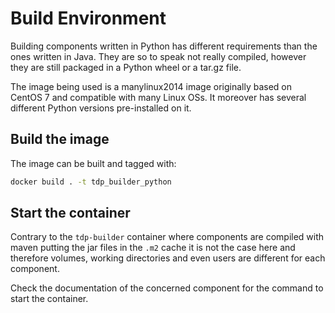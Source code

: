 # Build Environment

Building components written in Python has different requirements than the ones written in Java. They are so to speak not really compiled, however they are still packaged in a Python wheel or a tar.gz file.

The image being used is a manylinux2014 image originally based on CentOS 7 and compatible with many Linux OSs. It moreover has several different Python versions pre-installed on it.

## Build the image

The image can be built and tagged with:

```bash
docker build . -t tdp_builder_python
```

## Start the container

Contrary to the `tdp-builder` container where components are compiled with maven putting the jar files in the `.m2` cache it is not the case here and therefore volumes, working directories and even users are different for each component.

Check the documentation of the concerned component for the command to start the container. 
